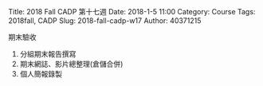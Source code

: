 Title: 2018 Fall CADP 第十七週
Date: 2018-1-5 11:00
Category: Course
Tags: 2018fall, CADP
Slug: 2018-fall-cadp-w17
Author: 40371215

期末驗收




<!-- PELICAN_END_SUMMARY -->

1. 分組期末報告撰寫
2. 期末網誌、影片總整理(倉儲合併)
3. 個人簡報錄製


